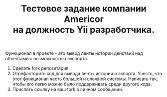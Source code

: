 <p align="center">
    <h1 align="center">Тестовое задание компании Americor <br> на должность Yii разработчика.</h1>
    <br>
</p>

Функционал в проекте - это вывод ленты истории действий над объектами с возможностью экспорта. 

1. Сделать fork репозитария.
2. Отрефакторить код для вывода ленты истории и экпорта. Учесть, что этот функционал часть большой и сложной системы. Написать так, чтобы его легко можно было поддерживать среди другого кода.
3. Прислать ссылку на ваш fork в личном сообщении.
